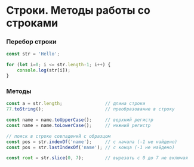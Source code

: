 # Строки. Методы работы со строками

<!-- xxxxxxxxxxxxxxxxxxxxxxxxxxxxxxxxxxxxxxxxxxxxxxxxxxxxxxx -->
### Перебор строки
<!-- xxxxxxxxxxxxxxxxxxxxxxxxxxxxxxxxxxxxxxxxxxxxxxxxxxxxxxx -->
```js
const str = 'Hello';

for (let i=0; i <= str.length-1; i++) {
	console.log(str[i]);
}
```

<!-- xxxxxxxxxxxxxxxxxxxxxxxxxxxxxxxxxxxxxxxxxxxxxxxxxxxxxxx -->
### Методы
<!-- xxxxxxxxxxxxxxxxxxxxxxxxxxxxxxxxxxxxxxxxxxxxxxxxxxxxxxx -->
```js
const a = str.length;                // длина строки 
77.toString();                       // преобразование в строку

const name = name.toUpperCase();     // верхний регистр
const name = name.toLowerCase();     // нижний регистр

// поиск в строке совпадений с образцом 
const pos = str.indexOf('name');     // с начала (-1 не найдено)
const pos = str.lastIndexOf('name'); // с конца (-1 не найдено)

const root = str.slice(0, 7);        // вырезать с 0 до 7 не включая
```
